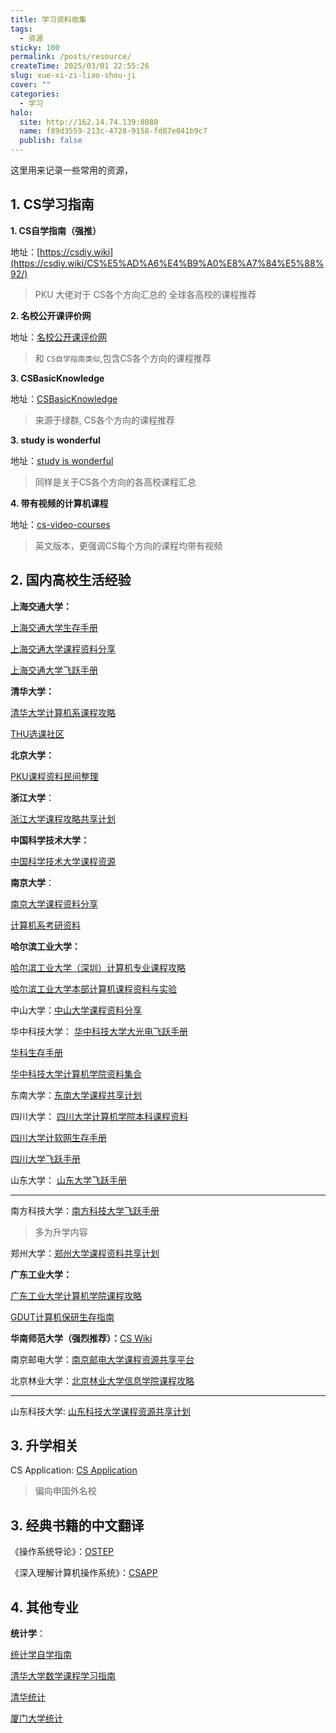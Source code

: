 ```yaml
---
title: 学习资料收集
tags:
  - 资源
sticky: 100
permalink: /posts/resource/
createTime: 2025/03/01 22:55:26
slug: xue-xi-zi-liao-shou-ji
cover: ""
categories:
  - 学习
halo:
  site: http://162.14.74.139:8080
  name: f89d3559-213c-4728-9158-fd87e041b9c7
  publish: false
---
```


这里用来记录一些常用的资源，

## 1. CS学习指南

**1. CS自学指南（强推）**

地址：[https://csdiy.wiki](https://csdiy.wiki/CS%E5%AD%A6%E4%B9%A0%E8%A7%84%E5%88%92/)

> PKU 大佬对于 CS各个方向汇总的 全球各高校的课程推荐
>


**2. 名校公开课评价网**

地址：[名校公开课评价网](https://conanhujinming.github.io/comments-for-awesome-courses/)

> 和 `CS自学指南类似`,包含CS各个方向的课程推荐

**3. CSBasicKnowledge**

地址：[CSBasicKnowledge](https://cs-baoyan.github.io/CSBasicKnowledge/)

> 来源于绿群, CS各个方向的课程推荐


**3. study is wonderful**

地址：[study is wonderful](https://github.com/xioacd99/study-is-wonderful?tab=readme-ov-file)

> 同样是关于CS各个方向的各高校课程汇总

**4. 带有视频的计算机课程**

地址：[cs-video-courses](https://github.com/Developer-Y/cs-video-courses)

> 英文版本，更强调CS每个方向的课程均带有视频



## 2. 国内高校生活经验

**上海交通大学：**

[上海交通大学生存手册](https://survivesjtu.gitbook.io/survivesjtumanual)


[上海交通大学课程资料分享](https://github.com/kxxwz/SJTU-Courses)

[上海交通大学飞跃手册](https://survivesjtu.github.io/SJTU-Application/#/)


**清华大学：**

[清华大学计算机系课程攻略](https://rekcarc-tsc-uht.readthedocs.io/en/latest/)

[THU选课社区](https://yourschool.cc/thucourse/latest)


**北京大学：**

[PKU课程资料民间整理](https://github.com/lib-pku/libpku)


**浙江大学**：

[浙江大学课程攻略共享计划](https://qsctech.github.io/zju-icicles/)

**中国科学技术大学：**

[中国科学技术大学课程资源](https://ustc-resource.github.io/USTC-Course/)


**南京大学**：

[南京大学课程资料分享](https://github.com/idealclover/NJU-Review-Materials?tab=readme-ov-file)

[计算机系考研资料](https://blog.jackeylea.com/book/collections-of-njucs-postgraduate-examination-845-408/)


**哈尔滨工业大学：**

[哈尔滨工业大学（深圳）计算机专业课程攻略](https://github.com/HITSZ-OpenCS/HITSZ-OpenCS)

[哈尔滨工业大学本部计算机课程资料与实验](https://github.com/HITLittleZheng/HITCS)

中山大学：[中山大学课程资料分享](https://github.com/sysuexam/SYSU-Exam)

华中科技大学：
[华中科技大学大光电飞跃手册](https://hust-feiyue.github.io/)

[华科生存手册](https://1037survival.gitbook.io/survive-in-1037-forest)

[华中科技大学计算机学院资料集合](https://github.com/SukunaShinmyoumaru-hust/Hust-opensource-Xuejie)

东南大学：[东南大学课程共享计划](https://github.com/zjdx1998/seucourseshare)

四川大学：
[四川大学计算机学院本科课程资料](https://github.com/KarryRen/SCU-CS-Class-Materials)

[四川大学计软网生存手册](https://scu-cs-runner.github.io/SurviveSCUManual/)

[四川大学飞跃手册](https://scu-flying.com/#/)

山东大学：
[山东大学飞跃手册](https://sdu-application.github.io/sduapplication.github.io/#/)


--------

南方科技大学：[南方科技大学飞跃手册](https://sustech-application.com/)
> 多为升学内容

郑州大学：[郑州大学课程资料共享计划](https://github.com/CooperNiu/ZZU-Courses-Resource)

**广东工业大学：**

[广东工业大学计算机学院课程攻略](https://github.com/brenner8023/gdut-course)

[GDUT计算机保研生存指南](https://metaphysicser.github.io/GDUT-Computer-Survival-Manual/)

**华南师范大学（强烈推荐）：**[CS Wiki](https://www.yuque.com/0xffff.one/cs-learning/intro)

南京邮电大学：[南京邮电大学课程资源共享平台](https://github.com/NJUPTFreeExams/NJUPT-General-Free-Exams)

北京林业大学：[北京林业大学信息学院课程攻略](https://github.com/bljx/BFU-leaf)


------------

山东科技大学: [山东科技大学课程资源共享计划](https://github.com/deepwzh/sdust-examination-materials)


## 3. 升学相关

CS Application: [CS Application](https://opencs.app/)
> 偏向申国外名校

## 3. 经典书籍的中文翻译

《操作系统导论》：[OSTEP](https://github.com/remzi-arpacidusseau/ostep-translations/tree/master/chinese)

《深入理解计算机操作系统》：[CSAPP](https://hansimov.gitbook.io/csapp)



## 4. 其他专业

**统计学**：

[统计学自学指南](https://xuankaiwang.github.io/)

[清华大学数学课程学习指南](https://mathloveyou.github.io/)

[清华统计](https://thu-stat-wiki.github.io/)

[厦门大学统计](https://github.com/TheHiddenObserver/this-is-a-little-shelter?tab=readme-ov-file)

